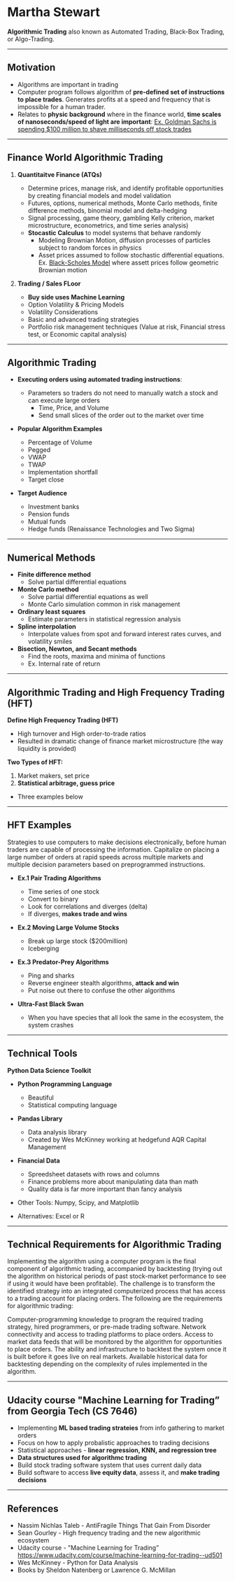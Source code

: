 # Martha Stewart
**Algorithmic Trading** also known as Automated Trading, Black-Box Trading, or Algo-Trading.

---

## Motivation 
* Algorithms are important in trading
* Computer program follows algorithm of **pre-defined set of instructions to place trades**. Generates profits at a speed and frequency that is impossible for a human trader.
* Relates to **physic background** where in the finance world, **time scales of nanoseconds/speed of light are important**: [Ex. Goldman Sachs is spending $100 million to shave milliseconds off stock trades](https://www.cnbc.com/2019/08/01/goldman-spending-100-million-to-shave-milliseconds-off-stock-trades.html)



---

## Finance World Algorithmic Trading 

1) **Quantitaitve Finance (ATQs)**
    * Determine prices, manage risk, and identify profitable opportunities by creating financial models and model validation
    * Futures, options, numerical methods, Monte Carlo methods, finite difference methods, binomial model and delta-hedging 
    * Signal processing, game theory, gambling Kelly criterion, market microstructure, econometrics, and time series analysis)
    * **Stocastic Calculus** to model systems that behave randomly
      * Modeling Brownian Motion, diffusion processes of particles subject to random forces in physics
      * Asset prices assumed to follow stochastic differential equations. Ex. [Black-Scholes Model](https://en.wikipedia.org/wiki/Black%E2%80%93Scholes_equation) where assett prices follow geometric Brownian motion


2) **Trading / Sales FLoor** 
    * **Buy side uses Machine Learning**
    * Option Volatility & Pricing Models
    * Volatility Considerations
    * Basic and advanced trading strategies
    * Portfolio risk management techniques (Value at risk, Financial stress test, or Economic capital analysis)


---

## Algorithmic Trading

* **Executing orders using automated trading instructions**: 
   * Parameters so traders do not need to manually watch a stock and can execute large orders
      * Time, Price, and Volume
      * Send small slices of the order out to the market over time

* **Popular Algorithm Examples**
   * Percentage of Volume
   * Pegged
   * VWAP
   * TWAP
   * Implementation shortfall
   * Target close
   
* **Target Audience**
   * Investment banks
   * Pension funds
   * Mutual funds
   * Hedge funds (Renaissance Technologies and Two Sigma)
---

## Numerical Methods 

* **Finite difference method**  
  * Solve partial differential equations
* **Monte Carlo method** 
  * Solve partial differential equations as well 
  * Monte Carlo simulation common in risk management
* **Ordinary least squares** 
  * Estimate parameters in statistical regression analysis
* **Spline interpolation** 
  * Interpolate values from spot and forward interest rates curves, and volatility smiles
* **Bisection, Newton, and Secant methods** 
  * Find the roots, maxima and minima of functions 
  * Ex. Internal rate of return


---

## Algorithmic Trading and  High Frequency Trading (HFT)

**Define High Frequency Trading (HFT)**
   * High turnover and High order-to-trade ratios
   * Resulted in dramatic change of finance market microstructure (the way liquidity is provided)

**Two Types of HFT:**
  1) Market makers, set price
  2) **Statistical arbitrage, guess price** 
   * Three examples below


---

## HFT Examples
Strategies to use computers to make decisions electronically, before human traders are capable of processing the information. Capitalize on placing a large number of orders at rapid speeds across multiple markets and multiple decision parameters based on preprogrammed instructions. 

  * **Ex.1 Pair Trading Algorithms**
    * Time series of one stock
    * Convert to binary 
    * Look for correlations and diverges (delta)
    * If diverges, **makes trade and wins** 

  * **Ex.2 Moving Large Volume Stocks** 
    * Break up large stock ($200million)
    * Iceberging 

  * **Ex.3 Predator-Prey Algorithms** 
    * Ping and sharks
    * Reverse engineer stealth algorithms, **attack and win**
    * Put noise out there to confuse the other algorithms

* **Ultra-Fast Black Swan**
  * When you have species that all look the same in the ecosystem, the system crashes

---

## Technical Tools

**Python Data Science Toolkit**

* **Python Programming Language**
  * Beautiful
  * Statistical computing language
  
* **Pandas Library**
  * Data analysis library 
  * Created by Wes McKinney working at hedgefund AQR Capital Management
  
* **Financial Data**
  * Spreedsheet datasets with rows and columns
  * Finance problems more about manipulating data than math
  * Quality data is far more important than fancy analysis
  
* Other Tools: Numpy, Scipy, and Matplotlib
* Alternatives: Excel or R

---

## Technical Requirements for Algorithmic Trading

Implementing the algorithm using a computer program is the final component of algorithmic trading, accompanied by backtesting (trying out the algorithm on historical periods of past stock-market performance to see if using it would have been profitable). The challenge is to transform the identified strategy into an integrated computerized process that has access to a trading account for placing orders. The following are the requirements for algorithmic trading:

 Computer-programming knowledge to program the required trading strategy, hired programmers, or pre-made trading software.
 Network connectivity and access to trading platforms to place orders.
 Access to market data feeds that will be monitored by the algorithm for opportunities to place orders.
 The ability and infrastructure to backtest the system once it is built before it goes live on real markets.
 Available historical data for backtesting depending on the complexity of rules implemented in the algorithm.



---

## **Udacity course "Machine Learning for Trading” from Georgia Tech (CS 7646)**

* Implementing **ML based trading strateies** from info gathering to market orders
* Focus on how to apply probalistic approaches to trading decisions
* Statistical approaches - **linear regression, KNN, and regression tree** 
* **Data structures used for algorithmc trading** 
* Build stock trading software system that uses current daily data
* Build software to access **live equity data**, assess it, and **make trading decisions**


---

## References 
* Nassim Nichlas Taleb - AntiFragile Things That Gain From Disorder
* Sean Gourley - High frequency trading and the new algorithmic ecosystem
* Udacity course -  "Machine Learning for Trading” https://www.udacity.com/course/machine-learning-for-trading--ud501
* Wes McKinney - Python for Data Analysis
* Books by Sheldon Natenberg or Lawrence G. McMillan

